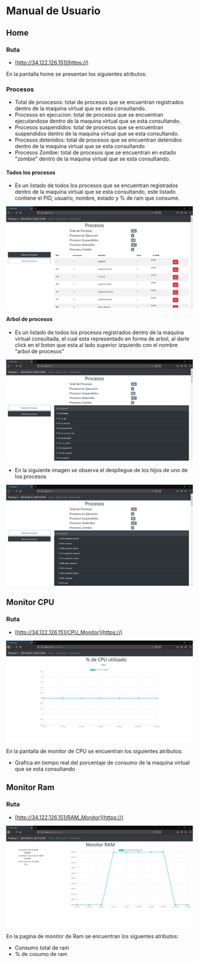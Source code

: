 # Manual de Usuario

## Home

### Ruta 

* [http://34.122.126.151](https://)

En la pantalla home se presentan los siguientes atributos:

### Procesos

* Total de proocesos: total de procesos que se encuentran registrados dentro de la maquina virtual que se esta consultando.
* Procesos en ejecucion: total de procesos que se encuentran ejecutandose dentro de la maquina virtual que se esta consultando.
* Procesos suspendidos: total de procesos que se encuentran suspendidos dentro de la maquina virtual que se esta consultando.
* Procesos detenidos: total de procesos que se encuentran detenidos dentro de la maquina virtual que se esta consultando
* Procesos Zombie: total de procesos que se encuentran en estado "zombie" dentro de la maquina virtual que se esta consultando.

#### Todos los procesos

* Es un listado de todos los procesos que se encuentran registrados dentro de la maquina virtual que se esta consultando, este listado contiene el PID, usuario, nombre, estado y % de ram que consume.

![Screenshot](Home.png)

#### Arbol de procesos

* Es un listado de todos los procesos registrados dentro de la maquina virtual consultada, el cual esta representado en forma de arbol, al darle click en el boton que esta al lado superior izquierdo con el nombre "arbol de procesos"

![Screenshot](Arbol.png)

* En la siguiente imagen se observa el despliegue de los hijos de uno de los procesos

![Screenshot](Arbol2.png)

## Monitor CPU

### Ruta

* [http://34.122.126.151/CPU_Monitor](https://)

![Screenshot](CPU.png)

En la pantalla de monitor de CPU se encuentran los siguientes atributos:

* Grafica en tiempo real del porcentaje de consumo de la maquina virtual que se esta consultando

## Monitor Ram 

### Ruta

* [http://34.122.126.151/RAM_Monitor](https://)

![Screenshot](RAM.png)

En la pagina de monitor de Ram se encuentran los siguentes atributos:

* Consumo total de ram
* % de cosumo de ram
